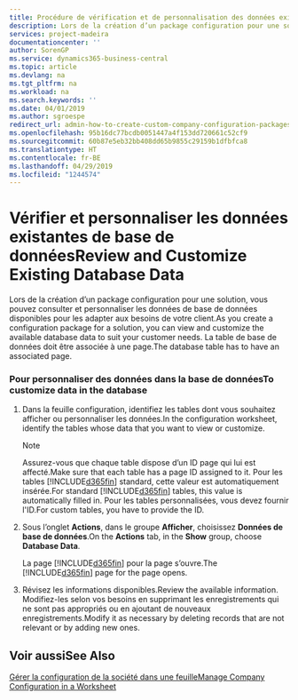 ```yaml
---
title: Procédure de vérification et de personnalisation des données existantes de base de données | Microsoft Docs
description: Lors de la création d’un package configuration pour une solution, vous pouvez consulter et personnaliser les données de base de données disponibles pour les adapter aux besoins de votre client. La table de base de données doit être associée à une page.
services: project-madeira
documentationcenter: ''
author: SorenGP
ms.service: dynamics365-business-central
ms.topic: article
ms.devlang: na
ms.tgt_pltfrm: na
ms.workload: na
ms.search.keywords: ''
ms.date: 04/01/2019
ms.author: sgroespe
redirect_url: admin-how-to-create-custom-company-configuration-packages
ms.openlocfilehash: 95b16dc77bcdb0051447a4f153dd720661c52cf9
ms.sourcegitcommit: 60b87e5eb32bb408dd65b9855c29159b1dfbfca8
ms.translationtype: HT
ms.contentlocale: fr-BE
ms.lasthandoff: 04/29/2019
ms.locfileid: "1244574"
---
```

# <a name="review-and-customize-existing-database-data"></a><span data-ttu-id="680ce-104">Vérifier et personnaliser les données existantes de base de données</span><span class="sxs-lookup"><span data-stu-id="680ce-104">Review and Customize Existing Database Data</span></span>
<span data-ttu-id="680ce-105">Lors de la création d’un package configuration pour une solution, vous pouvez consulter et personnaliser les données de base de données disponibles pour les adapter aux besoins de votre client.</span><span class="sxs-lookup"><span data-stu-id="680ce-105">As you create a configuration package for a solution, you can view and customize the available database data to suit your customer needs.</span></span> <span data-ttu-id="680ce-106">La table de base de données doit être associée à une page.</span><span class="sxs-lookup"><span data-stu-id="680ce-106">The database table has to have an associated page.</span></span>  

### <a name="to-customize-data-in-the-database"></a><span data-ttu-id="680ce-107">Pour personnaliser des données dans la base de données</span><span class="sxs-lookup"><span data-stu-id="680ce-107">To customize data in the database</span></span>  

1.  <span data-ttu-id="680ce-108">Dans la feuille configuration, identifiez les tables dont vous souhaitez afficher ou personnaliser les données.</span><span class="sxs-lookup"><span data-stu-id="680ce-108">In the configuration worksheet, identify the tables whose data that you want to view or customize.</span></span>  

    > [!NOTE]  
    >  <span data-ttu-id="680ce-109">Assurez-vous que chaque table dispose d’un ID page qui lui est affecté.</span><span class="sxs-lookup"><span data-stu-id="680ce-109">Make sure that each table has a page ID assigned to it.</span></span> <span data-ttu-id="680ce-110">Pour les tables [!INCLUDE[d365fin](includes/d365fin_md.md)] standard, cette valeur est automatiquement insérée.</span><span class="sxs-lookup"><span data-stu-id="680ce-110">For standard [!INCLUDE[d365fin](includes/d365fin_md.md)] tables, this value is automatically filled in.</span></span> <span data-ttu-id="680ce-111">Pour les tables personnalisées, vous devez fournir l'ID.</span><span class="sxs-lookup"><span data-stu-id="680ce-111">For custom tables, you have to provide the ID.</span></span>  

2.  <span data-ttu-id="680ce-112">Sous l’onglet **Actions**, dans le groupe **Afficher**, choisissez **Données de base de données**.</span><span class="sxs-lookup"><span data-stu-id="680ce-112">On the **Actions** tab, in the **Show** group, choose **Database Data**.</span></span>  

     <span data-ttu-id="680ce-113">La page [!INCLUDE[d365fin](includes/d365fin_md.md)] pour la page s’ouvre.</span><span class="sxs-lookup"><span data-stu-id="680ce-113">The [!INCLUDE[d365fin](includes/d365fin_md.md)] page for the page opens.</span></span>  

3.  <span data-ttu-id="680ce-114">Révisez les informations disponibles.</span><span class="sxs-lookup"><span data-stu-id="680ce-114">Review the available information.</span></span> <span data-ttu-id="680ce-115">Modifiez-les selon vos besoins en supprimant les enregistrements qui ne sont pas appropriés ou en ajoutant de nouveaux enregistrements.</span><span class="sxs-lookup"><span data-stu-id="680ce-115">Modify it as necessary by deleting records that are not relevant or by adding new ones.</span></span>  

## <a name="see-also"></a><span data-ttu-id="680ce-116">Voir aussi</span><span class="sxs-lookup"><span data-stu-id="680ce-116">See Also</span></span>  
 [<span data-ttu-id="680ce-117">Gérer la configuration de la société dans une feuille</span><span class="sxs-lookup"><span data-stu-id="680ce-117">Manage Company Configuration in a Worksheet</span></span>](admin-how-to-manage-company-configuration-in-a-worksheet.md)
